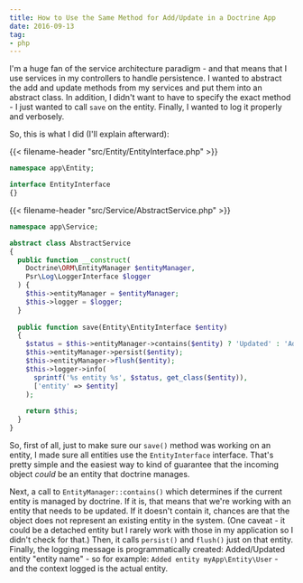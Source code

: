 ```yaml
---
title: How to Use the Same Method for Add/Update in a Doctrine App
date: 2016-09-13
tag:
- php
---
```

I'm a huge fan of the service architecture paradigm - and that means that I use services in my controllers to handle persistence.  I wanted to abstract the add and update methods from my services and put them into an abstract class.  In addition, I didn't want to have to specify the exact method - I just wanted to call `save` on the entity.  Finally, I wanted to log it properly and verbosely.

<!--more-->

So, this is what I did (I'll explain afterward):

{{< filename-header "src/Entity/EntityInterface.php" >}}
```php
namespace app\Entity;

interface EntityInterface
{}
```

{{< filename-header "src/Service/AbstractService.php" >}}
```php
namespace app\Service;

abstract class AbstractService
{
  public function __construct(
    Doctrine\ORM\EntityManager $entityManager, 
    Psr\Log\LoggerInterface $logger
  ) {
    $this->entityManager = $entityManager;
    $this->logger = $logger;
  }
     
  public function save(Entity\EntityInterface $entity)
  {
    $status = $this->entityManager->contains($entity) ? 'Updated' : 'Added';
    $this->entityManager->persist($entity);
    $this->entityManager->flush($entity);
    $this->logger->info(
      sprintf('%s entity %s', $status, get_class($entity)), 
      ['entity' => $entity]
    );
    
    return $this;
  }
}
```

So, first of all, just to make sure our `save()` method was working on an entity, I made sure all entities use the `EntityInterface` interface.  That's pretty simple and the easiest way to kind of guarantee that the incoming object *could* be an entity that doctrine manages.

Next, a call to `EntityManager::contains()` which determines if the current entity is managed by doctrine.  If it is, that means that we're working with an entity that needs to be updated.  If it doesn't contain it, chances are that the object does not represent an existing entity in the system. (One caveat - it could be a detached entity but I rarely work with those in my application so I didn't check for that.)  Then, it calls `persist()` and `flush()` just on that entity.  Finally, the logging message is programmatically created: Added/Updated entity "entity name" - so for example: `Added entity myApp\Entity\User` - and the context logged is the actual entity.
